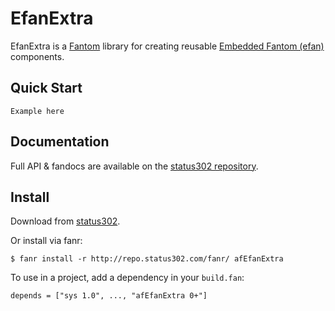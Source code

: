 # EfanExtra

EfanExtra is a [Fantom](http://fantom.org/) library for creating reusable [Embedded Fantom (efan)](https://bitbucket.org/AlienFactory/afefan) components.



## Quick Start

    Example here


## Documentation

Full API & fandocs are available on the [status302 repository](http://repo.status302.com/doc/afEfanExtra/#overview).



## Install

Download from [status302](http://repo.status302.com/browse/afEfanExtra).

Or install via fanr:

    $ fanr install -r http://repo.status302.com/fanr/ afEfanExtra

To use in a project, add a dependency in your `build.fan`:

    depends = ["sys 1.0", ..., "afEfanExtra 0+"]
